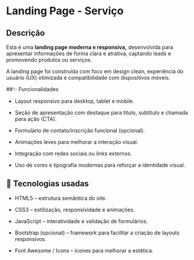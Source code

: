 # Landing Page - Serviço

## Descrição 

Esta é uma <strong>landing page moderna e responsiva,</strong> desenvolvida para apresentar informações de forma clara e atrativa, captando leads e promovendo produtos ou serviços.

A landing page foi construída com foco em design clean, experiência do usuário (UX) otimizada e compatibilidade com dispositivos móveis.


##✨ Funcionalidades

 - Layout responsivo para desktop, tablet e mobile.

- Seção de apresentação com destaque para título, subtítulo e chamada para ação (CTA).

- Formulário de contato/inscrição funcional (opcional).

- Animações leves para melhorar a interação visual.

- Integração com redes sociais ou links externos.

- Uso de cores e tipografia modernas para reforçar a identidade visual.

## 🧰 Tecnologias usadas

- HTML5 – estrutura semântica do site.

- CSS3 – estilização, responsividade e animações.

- JavaScript – interatividade e validação de formulários.

- Bootstrap (opcional) – framework para facilitar a criação de layouts responsivos.

- Font Awesome / Icons – ícones para melhorar a estética.
